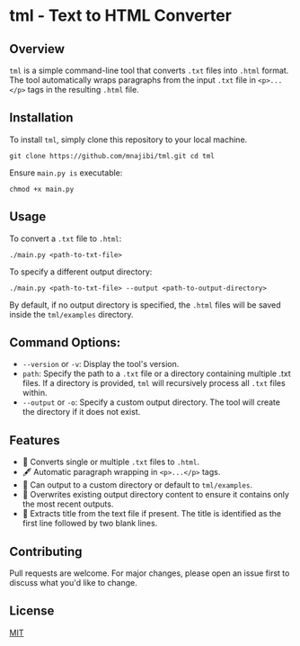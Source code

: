 # tml - Text to HTML Converter

## Overview

`tml` is a simple command-line tool that converts `.txt` files into `.html` format. The tool automatically wraps paragraphs from the input `.txt` file in `<p>...</p>` tags in the resulting `.html` file.

## Installation

To install `tml`, simply clone this repository to your local machine.

``
git clone https://github.com/mnajibi/tml.git
cd tml
``

Ensure `main.py is` executable:

``
chmod +x main.py
``
## Usage

To convert a `.txt` file to `.html`:

``
./main.py <path-to-txt-file>
``

To specify a different output directory:

``
./main.py <path-to-txt-file> --output <path-to-output-directory>
``

By default, if no output directory is specified, the `.html` files will be saved inside the `tml/examples` directory.

## Command Options:

* `--version` or `-v`: Display the tool's version.
* `path`: Specify the path to a `.txt` file or a directory containing multiple .txt files. If a directory is provided, `tml` will recursively process all `.txt` files within.
* `--output` or `-o`: Specify a custom output directory. The tool will create the directory if it does not exist.

## Features

* 📄 Converts single or multiple `.txt` files to `.html`.
* 🖋 Automatic paragraph wrapping in `<p>...</p>` tags.
* 📁 Can output to a custom directory or default to `tml/examples`.
* 🔄 Overwrites existing output directory content to ensure it contains only the most recent outputs.
* 🎉 Extracts title from the text file if present. The title is identified as the first line followed by two blank lines.

## Contributing

Pull requests are welcome. For major changes, please open an issue first to discuss what you'd like to change.

## License

[MIT](https://github.com/mnajibi/tml/blob/main/LICENSE)

